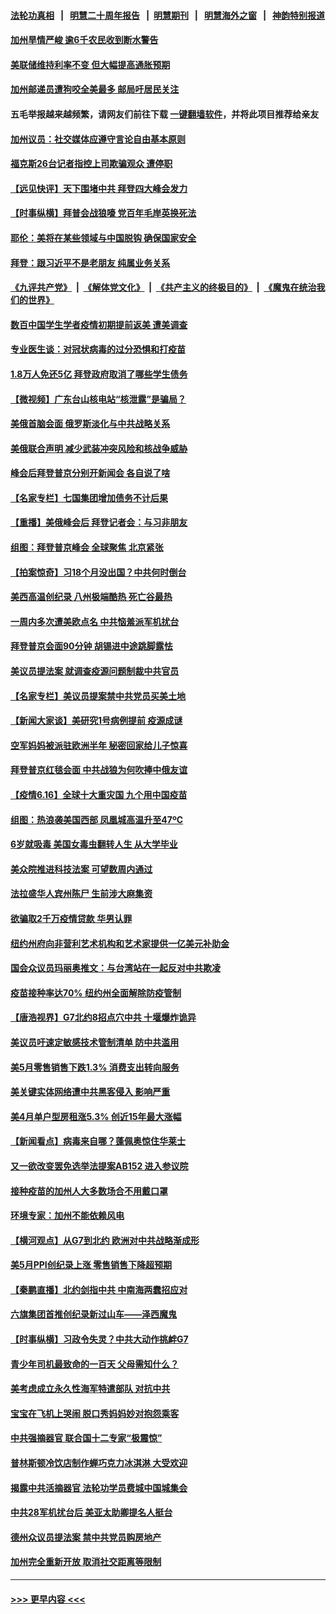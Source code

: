 #### [法轮功真相](https://github.com/gfw-breaker/truth/blob/master/README.md?t=0) &nbsp;&nbsp;|&nbsp;&nbsp; [明慧二十周年报告](https://github.com/gfw-breaker/mh-reports/blob/master/README.md?t=0) &nbsp;&nbsp;|&nbsp;&nbsp;[明慧期刊](https://github.com/gfw-breaker/mh-qikan) &nbsp;&nbsp;|&nbsp;&nbsp; [明慧海外之窗](https://github.com/gfw-breaker/mh-news/blob/master/README.md?t=0) &nbsp;&nbsp;|&nbsp;&nbsp; [神韵特别报道](https://github.com/gfw-breaker/mh-news/blob/master/shenyun.md?t=0)
#### [加州旱情严峻 逾6千农民收到断水警告](../pages/nsc412/n13027218.md?t=06170851) 
#### [美联储维持利率不变 但大幅提高通胀预期](../pages/nsc412/n13027115.md?t=06170851) 
#### [加州邮递员遭狗咬全美最多 邮局吁居民关注](../pages/nsc412/n13026991.md?t=06170851) 
#### 五毛举报越来越频繁，请网友们前往下载 [一键翻墙软件](https://github.com/gfw-breaker/ssr-accounts)，并将此项目推荐给亲友
#### [加州议员：社交媒体应遵守言论自由基本原则](../pages/nsc412/n13024857.md?t=06170851) 
#### [福克斯26台记者指控上司欺骗观众 遭停职](../pages/nsc412/n13027066.md?t=06170851) 
#### [【远见快评】天下围堵中共 拜登四大峰会发力](../pages/nsc412/n13023824.md?t=06170851) 
#### [【时事纵横】拜普会战狼嚎 党百年毛岸英换死法](../pages/nsc412/n13027039.md?t=06170851) 
#### [耶伦：美将在某些领域与中国脱钩 确保国家安全](../pages/nsc412/n13026947.md?t=06170851) 
#### [拜登：跟习近平不是老朋友 纯属业务关系](../pages/nsc412/n13026844.md?t=06170851) 
#### [《九评共产党》](https://github.com/begood0513/9ping.md/blob/master/README.md) &nbsp;|&nbsp; [《解体党文化》](../../../../jtdwh.md/blob/master/README.md)  &nbsp;|&nbsp; [《共产主义的终极目的》](../../../../gczydzjmd.md/blob/master/README.md) &nbsp;|&nbsp; [《魔鬼在统治我们的世界》](../../../../mgztzwmdsj.md/blob/master/README.md) 
#### [数百中国学生学者疫情初期提前返美 遭美调查](../pages/nsc412/n13026757.md?t=06170851) 
#### [专业医生谈：对冠状病毒的过分恐惧和打疫苗](../pages/nsc412/n13026884.md?t=06170851) 
#### [1.8万人免还5亿 拜登政府取消了哪些学生债务](../pages/nsc412/n13026534.md?t=06170851) 
#### [【微视频】广东台山核电站“核泄露”是骗局？](../pages/nsc412/n13026401.md?t=06170851) 
#### [美俄首脑会面 俄罗斯淡化与中共战略关系](../pages/nsc412/n13026509.md?t=06170851) 
#### [美俄联合声明 减少武装冲突风险和核战争威胁](../pages/nsc412/n13026817.md?t=06170851) 
#### [峰会后拜登普京分别开新闻会 各自说了啥](../pages/nsc412/n13026825.md?t=06170851) 
#### [【名家专栏】七国集团增加债务不计后果](../pages/nsc412/n13026045.md?t=06170851) 
#### [【重播】美俄峰会后 拜登记者会：与习非朋友](../pages/nsc412/n13026695.md?t=06170851) 
#### [组图：拜登普京峰会 全球聚焦 北京紧张](../pages/nsc412/n13026522.md?t=06170851) 
#### [【拍案惊奇】习18个月没出国？中共何时倒台](../pages/nsc412/n13025110.md?t=06170851) 
#### [美西高温创纪录 八州极端酷热 死亡谷最热](../pages/nsc412/n13026500.md?t=06170851) 
#### [一周内多次遭美欧点名 中共恼羞派军机扰台](../pages/nsc412/n13026528.md?t=06170851) 
#### [拜登普京会面90分钟 胡锡进中途跳脚露怯](../pages/nsc412/n13026450.md?t=06170851) 
#### [美议员提法案 就调查疫源问题制裁中共官员](../pages/nsc412/n13026217.md?t=06170851) 
#### [【名家专栏】美议员提案禁中共党员买美土地](../pages/nsc412/n13026121.md?t=06170851) 
#### [【新闻大家谈】美研究1号病例提前 疫源成谜](../pages/nsc412/n13026283.md?t=06170851) 
#### [空军妈妈被派驻欧洲半年 秘密回家给儿子惊喜](../pages/nsc412/n13023708.md?t=06170851) 
#### [拜登普京红毯会面 中共战狼为何吹捧中俄友谊](../pages/nsc412/n13026200.md?t=06170851) 
#### [【疫情6.16】全球十大重灾国 九个用中国疫苗](../pages/nsc412/n13025692.md?t=06170851) 
#### [组图：热浪袭美国西部 凤凰城高温升至47ºC](../pages/nsc412/n13025415.md?t=06170851) 
#### [6岁就吸毒 美国女毒虫翻转人生 从大学毕业](../pages/nsc412/n13025427.md?t=06170851) 
#### [美众院推进科技法案 可望数周内通过](../pages/nsc412/n13025350.md?t=06170851) 
#### [法拉盛华人宾州陈尸  生前涉大麻集资](../pages/nsc412/n13025155.md?t=06170851) 
#### [欲骗取2千万疫情贷款 华男认罪](../pages/nsc412/n13025160.md?t=06170851) 
#### [纽约州府向非营利艺术机构和艺术家提供一亿美元补助金](../pages/nsc412/n13025163.md?t=06170851) 
#### [国会众议员玛丽奥推文：与台湾站在一起反对中共欺凌](../pages/nsc412/n13025058.md?t=06170851) 
#### [疫苗接种率达70% 纽约州全面解除防疫管制](../pages/nsc412/n13025102.md?t=06170851) 
#### [【唐浩视界】G7北约8招点穴中共 十堰爆炸诡异](../pages/nsc412/n13023744.md?t=06170851) 
#### [美议员吁速定敏感技术管制清单 防中共滥用](../pages/nsc412/n13024937.md?t=06170851) 
#### [美5月零售销售下跌1.3% 消费支出转向服务](../pages/nsc412/n13024889.md?t=06170851) 
#### [美关键实体网络遭中共黑客侵入 影响严重](../pages/nsc412/n13024625.md?t=06170851) 
#### [美4月单户型房租涨5.3% 创近15年最大涨幅](../pages/nsc412/n13024858.md?t=06170851) 
#### [【新闻看点】病毒来自哪？蓬佩奥惊住华莱士](../pages/nsc412/n13024524.md?t=06170851) 
#### [又一欲改变罢免选举法提案AB152 进入参议院](../pages/nsc412/n13024834.md?t=06170851) 
#### [接种疫苗的加州人大多数场合不用戴口罩](../pages/nsc412/n13024781.md?t=06170851) 
#### [环境专家：加州不能依赖风电](../pages/nsc412/n13024720.md?t=06170851) 
#### [【横河观点】从G7到北约 欧洲对中共战略渐成形](../pages/nsc412/n13024598.md?t=06170851) 
#### [美5月PPI创纪录上涨 零售销售下降超预期](../pages/nsc412/n13024612.md?t=06170851) 
#### [【秦鹏直播】北约剑指中共 中南海两蠢招应对](../pages/nsc412/n13024551.md?t=06170851) 
#### [六旗集团首推创纪录新过山车——泽西魔鬼](../pages/nsc412/n13024335.md?t=06170851) 
#### [【时事纵横】习政令失灵？中共大动作挑衅G7](../pages/nsc412/n13024507.md?t=06170851) 
#### [青少年司机最致命的一百天 父母需知什么？](../pages/nsc412/n13023665.md?t=06170851) 
#### [美考虑成立永久性海军特遣部队 对抗中共](../pages/nsc412/n13024304.md?t=06170851) 
#### [宝宝在飞机上哭闹 脱口秀妈妈妙对抱怨乘客](../pages/nsc412/n13023637.md?t=06170851) 
#### [中共强摘器官 联合国十二专家“极震惊”](../pages/nsc412/n13024313.md?t=06170851) 
#### [普林斯顿冷饮店制作蝉巧克力冰淇淋 大受欢迎](../pages/nsc412/n13024293.md?t=06170851) 
#### [揭露中共活摘器官 法轮功学员费城中国城集会](../pages/nsc412/n13024266.md?t=06170851) 
#### [中共28军机扰台后 美亚太助卿提名人挺台](../pages/nsc412/n13024234.md?t=06170851) 
#### [德州众议员提法案 禁中共党员购房地产](../pages/nsc412/n13024205.md?t=06170851) 
#### [加州完全重新开放 取消社交距离等限制](../pages/nsc412/n13024045.md?t=06170851) 

----
#### [ >>> 更早内容 <<< ](../indexes/nsc412-earlier.md)
